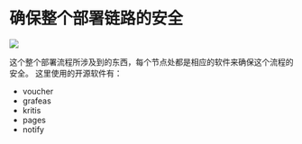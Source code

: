 # 确保整个部署链路的安全

![](https://ws4.sinaimg.cn/large/006tNbRwly1fxaxn1us68j31cm0j6dlt.jpg)

这个整个部署流程所涉及到的东西，每个节点处都是相应的软件来确保这个流程的安全。 这里使用的开源软件有：

- voucher
- grafeas
- kritis
- pages
- notify